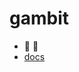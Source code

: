 gambit
==================

* :speech_balloon: :calling:
* [docs](https://github.com/DoSomething/gambit/wiki)
